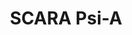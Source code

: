 ---
tag: m0362
codes:
- M362
title: SCARA Psi-A
long: Move the nozzle to SCARA Psi-A calibration position Psi 0 (A60 B180) for calibration
  of "zero degrees."
notes: 
parameters: 
example: 
examples: 
---